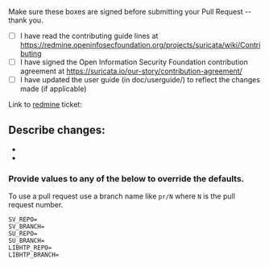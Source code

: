 Make sure these boxes are signed before submitting your Pull Request -- thank you.

- [ ] I have read the contributing guide lines at https://redmine.openinfosecfoundation.org/projects/suricata/wiki/Contributing
- [ ] I have signed the Open Information Security Foundation contribution agreement at https://suricata.io/our-story/contribution-agreement/
- [ ] I have updated the user guide (in doc/userguide/) to reflect the changes made (if applicable)

Link to [redmine](https://redmine.openinfosecfoundation.org/projects/suricata/issues) ticket:

Describe changes:
-
-
-

### Provide values to any of the below to override the defaults.

To use a pull request use a branch name like `pr/N` where `N` is the pull request number.

```
SV_REPO=
SV_BRANCH=
SU_REPO=
SU_BRANCH=
LIBHTP_REPO=
LIBHTP_BRANCH=
```

